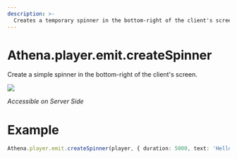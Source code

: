 ```yaml
---
description: >-
  Creates a temporary spinner in the bottom-right of the client's screen.
---
```


# Athena.player.emit.createSpinner

Create a simple spinner in the bottom-right of the client's screen.

![](https://thumbs.gfycat.com/PaleShadowyDamselfly-size_restricted.gif)

_Accessible on Server Side_

# Example

```typescript
Athena.player.emit.createSpinner(player, { duration: 5000, text: 'Hello World!' });
```
